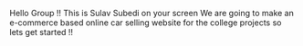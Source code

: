 Hello Group !! 
This is Sulav Subedi on your screen 
We are going to make an e-commerce based online car selling website for the 
college projects so lets get started !! 
